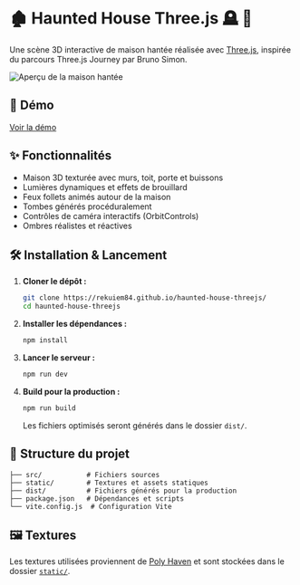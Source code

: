 # 🏚️ Haunted House Three.js 🪦 👻

Une scène 3D interactive de maison hantée réalisée avec [Three.js](https://threejs.org/), inspirée du parcours Three.js Journey par Bruno Simon.

![Aperçu de la maison hantée](./docs/scene.png)

## 🚀 Démo

[Voir la démo](https://rekuiem84.github.io/haunted-house-threejs/)

## ✨ Fonctionnalités

- Maison 3D texturée avec murs, toit, porte et buissons
- Lumières dynamiques et effets de brouillard
- Feux follets animés autour de la maison
- Tombes générés procéduralement
- Contrôles de caméra interactifs (OrbitControls)
- Ombres réalistes et réactives

## 🛠️ Installation & Lancement

1. **Cloner le dépôt :**

   ```bash
   git clone https://rekuiem84.github.io/haunted-house-threejs/
   cd haunted-house-threejs
   ```

2. **Installer les dépendances :**

   ```bash
   npm install
   ```

3. **Lancer le serveur :**

   ```bash
   npm run dev
   ```

4. **Build pour la production :**
   ```bash
   npm run build
   ```
   Les fichiers optimisés seront générés dans le dossier `dist/`.

## 📁 Structure du projet

```
├── src/           # Fichiers sources
├── static/        # Textures et assets statiques
├── dist/          # Fichiers générés pour la production
├── package.json   # Dépendances et scripts
└── vite.config.js  # Configuration Vite
```

## 🖼️ Textures

Les textures utilisées proviennent de [Poly Haven](https://polyhaven.com/) et sont stockées dans le dossier [`static/`](static/).
